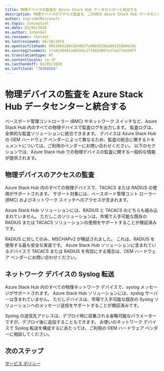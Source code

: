 ```yaml
---
title: 物理デバイスの監査を Azure Stack Hub データセンターと統合する
description: 物理デバイスのアクセス監査を、ご利用の Azure Stack Hub データセンターと統合する方法を学習します。
author: IngridAtMicrosoft
ms.topic: conceptual
ms.date: 03/04/2020
ms.author: inhenkel
ms.reviewer: thoroet
ms.lastreviewed: 06/10/2019
ms.openlocfilehash: 99b195618841640b77a00b9d1bbab01d18b0e19e
ms.sourcegitcommit: 1fa0140481a483e5c27f602386fe1fae77ad29f7
ms.translationtype: HT
ms.contentlocale: ja-JP
ms.lasthandoff: 03/05/2020
ms.locfileid: "78368058"
---
```

# <a name="integrate-physical-device-auditing-with-your-azure-stack-hub-datacenter"></a>物理デバイスの監査を Azure Stack Hub データセンターと統合する

ベースボード管理コントローラー (BMC) やネットワーク スイッチなど、Azure Stack Hub 内のすべての物理デバイスで監査ログを出力します。 監査ログは、全体的な監査ソリューションに統合できまます。 デバイスは Azure Stack Hub の OEM ハードウェア ベンダーによって異なるため、監査の統合に関するドキュメントについては、ご利用のベンダーにお問い合わせください。 以下のセクションでは、Azure Stack Hub での物理デバイスの監査に関する一般的な情報が提供されます。  

## <a name="physical-device-access-auditing"></a>物理デバイスのアクセスの監査

Azure Stack Hub 内のすべての物理デバイスで、TACACS または RADIUS の使用がサポートされます。 サポート対象には、ベースボード管理コント ローラー (BMC) およびネットワーク スイッチへのアクセスが含まれます。

Azure Stack Hub ソリューションには、RADIUS と TACACS のどちらも組み込まれていません。 ただしこのソリューションは、市場で入手可能な既存の RADIUS または TACACS ソリューションの使用をサポートすることが検証済みです。

RADIUS に対してのみ、MSCHAPv2 が検証されました。 これは、RADIUS を使用する最も安全な実装です。 Azure Stack Hub ソリューションに含まれているデバイスで TACACS または RADIUS を有効にする場合は、OEM ハードウェア ベンダーにお問い合わせください。

## <a name="syslog-forwarding-for-network-devices"></a>ネットワーク デバイスの Syslog 転送

Azure Stack Hub 内のすべての物理ネットワーク デバイスで、syslog メッセージがサポートされます。 Azure Stack Hub ソリューションには、syslog サーバーは含まれていません。 ただしデバイスは、市場で入手可能な既存の Syslog ソリューションへのメッセージ送信をサポートすることが検証済みです。

Syslog の送信先アドレスは、デプロイ時に収集される省略可能なパラメーターですが、デプロイ後に追加することもできます。 お使いのネットワーク デバイスで Syslog 転送を構成するにあたっては、ご利用の OEM ハードウェア ベンダーに相談してください。

## <a name="next-steps"></a>次のステップ

[サービス ポリシー](azure-stack-servicing-policy.md)
